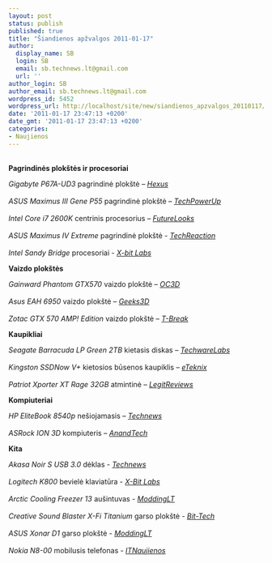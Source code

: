 ```yaml
---
layout: post
status: publish
published: true
title: "Šiandienos apžvalgos 2011-01-17"
author:
  display_name: SB
  login: SB
  email: sb.technews.lt@gmail.com
  url: ''
author_login: SB
author_email: sb.technews.lt@gmail.com
wordpress_id: 5452
wordpress_url: http://localhost/site/new/siandienos_apzvalgos_20110117/
date: '2011-01-17 23:47:13 +0200'
date_gmt: '2011-01-17 23:47:13 +0200'
categories:
- Naujienos
---
```

<p>
<br /><b>Pagrindinės plokštės ir procesoriai</b></p>
<p><i>Gigabyte P67A-UD3</i> pagrindinė plokštė – <i><a class="ns" href="http://www.hexus.net/content/item.php?item=28454">Hexus</a></i><br />
<br /><i>ASUS Maximus III Gene P55</i> pagrindinė plokštė – <i><a class="ns" href="http://www.techpowerup.com/reviews/ASUS/Maximus_III_Gene/">TechPowerUp</a></i><br />
<br /><i>Intel Core i7 2600K</i> centrinis procesorius – <i><a class="ns" href="http://www.futurelooks.com/intel-next-generation-core-i5-2500k-and-i7-2600k-sandy-bridge-processors-reviewed/">FutureLooks</a></i><br />
<br /><i>ASUS Maximus IV Extreme</i> pagrindinė plokštė - <i><a class="ns" href="http://www.techreaction.net/2011/01/14/review-asus-maximus-iv-extreme-sandy-bridge-versus-the-world-part-22/">TechReaction</a></i><br />
<br /><i>Intel Sandy Bridge</i> procesoriai - <i><a class="ns" href="http://www.xbitlabs.com/articles/cpu/display/core-i5-2500-2400-2300.html">X-bit Labs</a></i></p>
<p><b>Vaizdo plokštės</b></p>
<p><i>Gainward Phantom GTX570</i> vaizdo plokštė – <i><a class="ns" href="http://www.overclock3d.net/reviews/gpu_displays/gainward_phantom_gtx570_review/1">OC3D</a></i><br />
<br /><i>Asus EAH 6950</i> vaizdo plokštė – <i><a class="ns" href="http://www.geeks3d.com/20110117/tested-asus-radeon-hd-6950-2gb-gddr5-review/">Geeks3D</a></i><br />
<br /><i>Zotac GTX 570 AMP! Edition</i> vaizdo plokštė – <i><a class="ns" href="http://tbreak.com/tech/2011/01/zotac-gtx-570-amp-edition-review/">T-Break</a></i></p>
<p><b>Kaupikliai</b></p>
<p><i>Seagate Barracuda LP Green 2TB</i> kietasis diskas – <i><a class="ns" href="http://www.techwarelabs.com/st2000dl003-9vt166/">TechwareLabs</a></i><br />
<br /><i>Kingston SSDNow V+</i> kietosios būsenos kaupiklis – <i><a class="ns" href="http://www.eteknix.com/storage/kingston-ssdnow-v-series-64gb-ssd-review-491/">eTeknix</a></i><br />
<br /><i>Patriot Xporter XT Rage 32GB</i> atmintinė – <i><a class="ns" href="http://www.legitreviews.com/article/1527/1/">LegitReviews</a></i></p>
<p><b>Kompiuteriai</b></p>
<p><i>HP EliteBook 8540p</i> nešiojamasis – <i><a class="ns" href="http://technews.lt/naujiena/n/a/hp_elitebook_8540p_nesiojamasis.html">Technews</a></i><br />
<br /><i>ASRock ION 3D</i> kompiuteris – <i><a class="ns" href="http://www.anandtech.com/show/4081/asrock-ion-3d-a-next-generation-ion-htpc">AnandTech</a></i></p>
<p><b>Kita</b></p>
<p><i>Akasa Noir S USB 3.0</i> dėklas - <i><a class="ns" href="http://technews.lt/naujiena/n/a/akasa_noir_s_usb_30_deklas.html">Technews</a></i><br />
<br /><i>Logitech K800</i> bevielė klaviatūra - <i><a class="ns" href="http://www.xbitlabs.com/articles/multimedia/display/logitech-k800.html">X-Bit Labs</a></i><br />
<br /><i>Arctic Cooling Freezer 13</i> aušintuvas - <i><a class="ns" href="http://modding.lt/Straipsniai/Arctic_Cooling_Freezer_13_ausintuvo_apzvalga">ModdingLT</a></i><br />
<br /><i>Creative Sound Blaster X-Fi Titanium</i> garso plokštė - <i><a class="ns" href="http://www.bit-tech.net/hardware/soundcards/2011/01/14/creative-x-fi-tianium-hd-review/1">Bit-Tech</a></i><br />
<br /><i>ASUS Xonar D1</i> garso plokštė - <i><a class="ns" href="http://modding.lt/Straipsniai/ASUS_Xonar_D1_garso_plokstes_apzvalga">ModdingLT</a></i><br />
<br /><i>Nokia N8-00</i> mobilusis telefonas - <i><a class="ns" href="http://www.itnaujienos.lt/naujiena/ITN_tyrimas-_Nokia_N8-00.html">ITNaujienos</a></i></p>
